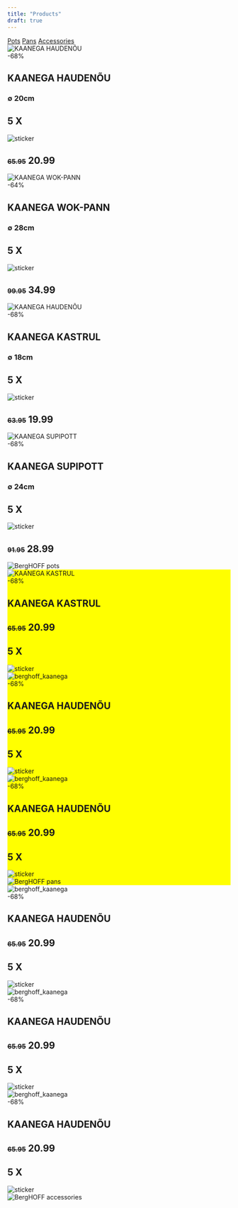 ```yaml
---
title: "Products"
draft: true
---
```

<div>
    <div class="products_menu">
        <a class="products_menu_item" href="products#pots">Pots</a>
        <a class="products_menu_item" href="products#pans">Pans</a>
        <a class="products_menu_item" href="products#accessories">Accessories</a>
    </div>
    <div id="pots" class="container">
        <div class="card">
            <div class="imgBx">
                <img src="images/web_3950301_001.png" alt="KAANEGA HAUDENÕU">
            </div>
            <span class="promotion"> -68% </span>
            <div class="contentBx">
                <h2>KAANEGA HAUDENÕU</h2>
                <div class="size">
                    <h3>&empty; 20cm</h3>
                    <div class="sticker_content">
                        <h2>5 X</h2>
                        <img class="sticker" src="images/sticker.png" alt="sticker">
                    </div>
                    <h2><s style="font-size: 70%">65.95</s> 20.99</h2>
                </div>
            </div>
        </div>
        <div class="card">
            <div class="imgBx">
                <img src="images/web_3950304_001.png" alt="KAANEGA WOK-PANN">
            </div>
            <span class="promotion"> -64% </span>
            <div class="contentBx">
                <h2>KAANEGA WOK-PANN</h2>
                <div class="size">
                    <h3>&empty; 28cm</h3>
                    <div class="sticker_content">
                        <h2>5 X</h2>
                        <img class="sticker" src="images/sticker.png" alt="sticker">
                    </div>
                    <h2><s style="font-size: 70%">99.95</s> 34.99</h2>
                </div>
            </div>
        </div>
         <div class="card">
            <div class="imgBx">
                <img src="images/web_3950300_001.png" alt="KAANEGA HAUDENÕU">
            </div>
            <span class="promotion"> -68% </span>
            <div class="contentBx">
                <h2>KAANEGA KASTRUL</h2>
                <div class="size">
                    <h3>&empty; 18cm</h3>
                    <div class="sticker_content">
                        <h2>5 X</h2>
                        <img class="sticker" src="images/sticker.png" alt="sticker">
                    </div>
                    <h2><s style="font-size: 70%">63.95</s> 19.99</h2>
                </div>
            </div>
        </div>
        <div class="card">
            <div class="imgBx">
                <img src="images/web_3950303_001.png" alt="KAANEGA SUPIPOTT">
            </div>
            <span class="promotion"> -68% </span>
            <div class="contentBx">
                <h2>KAANEGA SUPIPOTT</h2>
                <div class="size">
                    <h3>&empty; 24cm</h3>
                    <div class="sticker_content">
                        <h2>5 X</h2>
                        <img class="sticker" src="images/sticker.png" alt="sticker">
                    </div>
                    <h2><s style="font-size: 70%">91.95</s> 28.99</h2>
                </div>
            </div>
        </div>
    </div>
    <div class="products_content">
        <img src="images/web_3950298_003.jpg" alt="BergHOFF pots">
    </div>
    <div id="pans" style="background-color: yellow">
        <div class="container">
            <div class="card">
                    <div class="imgBx">
                        <img src="images/web_3950300_001.png" alt="KAANEGA KASTRUL">
                    </div>
                    <span class="promotion"> -68% </span>
                    <div class="contentBx">
                        <h2>KAANEGA KASTRUL</h2>
                        <div class="size">
                            <h2><s style="font-size: 70%">65.95</s> 20.99</h2>
                            <div class="sticker_content">
                                <h2>5 X</h2>
                                <img class="sticker" src="images/sticker.png" alt="sticker">
                            </div>
                        </div>
                    </div>
                </div>
                <div class="card">
                    <div class="imgBx">
                        <img src="images/web_3950300_001.png" alt="berghoff_kaanega">
                    </div>
                    <span class="promotion"> -68% </span>
                    <div class="contentBx">
                        <h2>KAANEGA HAUDENÕU</h2>
                        <div class="size">
                            <h2><s style="font-size: 70%">65.95</s> 20.99</h2>
                            <div class="sticker_content">
                                <h2>5 X</h2>
                                <img class="sticker" src="images/sticker.png" alt="sticker">
                            </div>
                        </div>
                    </div>
                </div>
                <div class="card">
                    <div class="imgBx">
                        <img src="images/web_3950300_001.png" alt="berghoff_kaanega">
                    </div>
                    <span class="promotion"> -68% </span>
                    <div class="contentBx">
                        <h2>KAANEGA HAUDENÕU</h2>
                        <div class="size">
                            <h2><s style="font-size: 70%">65.95</s> 20.99</h2>
                            <div class="sticker_content">
                                <h2>5 X</h2>
                                <img class="sticker" src="images/sticker.png" alt="sticker">
                            </div>
                        </div>
                    </div>
                </div>
            </div>
            <div class="products_content">
                <img src="images/web_3950298_004.jpg" alt="BergHOFF pans">
            </div>
        </div>
    </div>
    <div id="accessories" class="container">
        <div class="card">
            <div class="imgBx">
                <img src="images/web_3950300_001.png" alt="berghoff_kaanega">
            </div>
            <span class="promotion"> -68% </span>
            <div class="contentBx">
                <h2>KAANEGA HAUDENÕU</h2>
                <div class="size">
                    <h2><s style="font-size: 70%">65.95</s> 20.99</h2>
                    <div class="sticker_content">
                        <h2>5 X</h2>
                        <img class="sticker" src="images/sticker.png" alt="sticker">
                    </div>
                </div>
            </div>
        </div>
         <div class="card">
            <div class="imgBx">
                <img src="images/web_3950300_001.png" alt="berghoff_kaanega">
            </div>
            <span class="promotion"> -68% </span>
            <div class="contentBx">
                <h2>KAANEGA HAUDENÕU</h2>
                <div class="size">
                    <h2><s style="font-size: 70%">65.95</s> 20.99</h2>
                    <div class="sticker_content">
                        <h2>5 X</h2>
                        <img class="sticker" src="images/sticker.png" alt="sticker">
                    </div>
                </div>
            </div>
        </div>
         <div class="card">
            <div class="imgBx">
                <img src="images/web_3950300_001.png" alt="berghoff_kaanega">
            </div>
            <span class="promotion"> -68% </span>
            <div class="contentBx">
                <h2>KAANEGA HAUDENÕU</h2>
                <div class="size">
                    <h2><s style="font-size: 70%">65.95</s> 20.99</h2>
                    <div class="sticker_content">
                        <h2>5 X</h2>
                        <img class="sticker" src="images/sticker.png" alt="sticker">
                    </div>
                </div>
            </div>
        </div>
    </div>
    <div class="products_content">
        <img src="images/web_3950298_005.png" alt="BergHOFF accessories">
    </div>
</div>